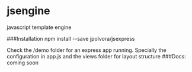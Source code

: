 # jsengine
javascript template engine

###Installation
    npm install --save jpolvora/jsexpress

Check the /demo folder for an express app running. Specially the configuration in app.js and the views folder for layout structure
###Docs: coming soon
